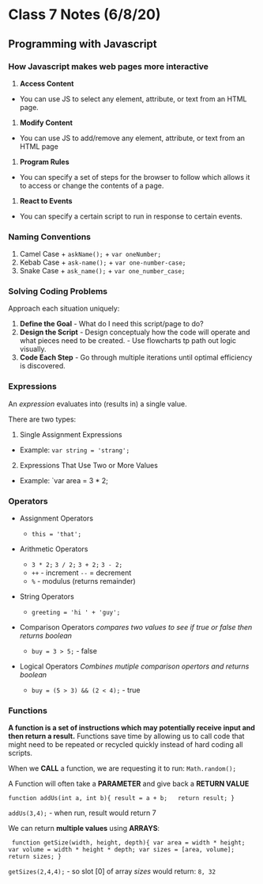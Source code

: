 # Class 7 Notes (6/8/20)

## Programming with Javascript

### How Javascript makes web pages more interactive

1. **Access Content**
  - You can use JS to select any element, attribute, or text from an HTML page.
  
1. **Modify Content**
  - You can use JS to add/remove any element, attribute, or text from an HTML page
  
1. **Program Rules**
  - You can specify a set of steps for the browser to follow which allows it to access or change the contents of a page.
  
1. **React to Events**
  - You can specify a certain script to run in response to certain events.
  
  ### Naming Conventions
  1. Camel Case
    + `askName();`
    + `var oneNumber;`
  2. Kebab Case
    + `ask-name();`
    + `var one-number-case;`
  3. Snake Case
    + `ask_name();`
    + `var one_number_case;`
    
  ### Solving Coding Problems
  Approach each situation uniquely:
  1. **Define the Goal**
    - What do I need this script/page to do?
  1. **Design the Script**
    - Design conceptualy how the code will operate and what pieces need to be created.
    - Use flowcharts tp path out logic visually.
  1. **Code Each Step**
    - Go through multiple iterations until optimal efficiency is discovered.
    
    
 ### Expressions
 An _expression_ evaluates into (results in) a single value. 
 
 There are two types:
    
 1. Single Assignment Expressions
   - Example: `var string = 'strang';`
 2. Expressions That Use Two or More Values
   - Example: `var area = 3 * 2;
      
 ### Operators
 - Assignment Operators
   + `this = 'that';`
 - Arithmetic Operators
   + `3 * 2;`  `3 / 2;`  `3 + 2;`  `3 - 2;`
   + `++` - increment  `--` = decrement
   + `%` - modulus (returns remainder)
      
 - String Operators
   + `greeting = 'hi ' + 'guy';`
 - Comparison Operators
 _compares two values to see if true or false then returns boolean_
   + `buy = 3 > 5;` - false
 - Logical Operators
 _Combines mutiple comparison opertors and returns boolean_
   + `buy = (5 > 3) && (2 < 4);` - true
      

### Functions

**A function is a set of instructions which may potentially receive input and then return a result.**
Functions save time by allowing us to call code that might need to be repeated or recycled quickly instead of hard coding all scripts.

When we **CALL** a function, we are requesting it to run:
`Math.random();`

A Function will often take a **PARAMETER** and give back a **RETURN VALUE**

`function addUs(int a, int b){
  result = a + b;  
  return result;
 }`
 
 `addUs(3,4);` - when run, result would return 7
 
 We can return **multiple values** using **ARRAYS**:
 
 ` function getSize(width, height, depth){
  var area = width * height;
  var volume = width * height * depth;
  var sizes = [area, volume];
  return sizes;
 }`
 
 `getSizes(2,4,4);` - so slot [0] of array _sizes_ would return: `8, 32`
